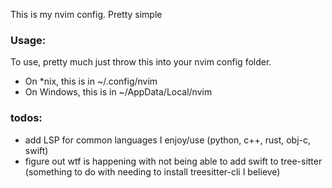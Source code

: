 This is my nvim config. Pretty simple


### Usage:
To use, pretty much just throw this into your nvim config folder.
- On *nix, this is in ~/.config/nvim
- On Windows, this is in ~/AppData/Local/nvim

### todos:
- add LSP for common languages I enjoy/use (python, c++, rust, obj-c, swift)
- figure out wtf is happening with not being able to add swift to tree-sitter (something to do with needing to install treesitter-cli I believe)
